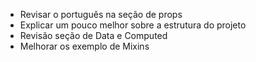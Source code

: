 - Revisar o português na seção de props
- Explicar um pouco melhor sobre a estrutura do projeto
- Revisão seção de Data e Computed
- Melhorar os exemplo de Mixins